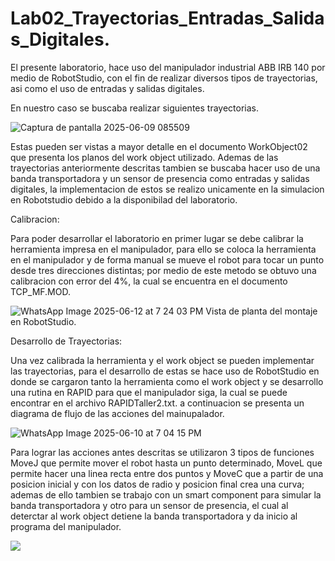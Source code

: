 # Lab02_Trayectorias_Entradas_Salidas_Digitales.
El presente laboratorio,  hace uso  del manipulador industrial ABB IRB 140 por medio de RobotStudio, con el fin de realizar diversos tipos de trayectorias, asi como el uso de entradas y salidas digitales.

En nuestro caso se buscaba realizar siguientes trayectorias.

![Captura de pantalla 2025-06-09 085509](https://github.com/user-attachments/assets/4884edcf-ab9a-4dd9-8ac9-869ff67847aa)

Estas pueden ser vistas a mayor detalle en el documento WorkObject02 que presenta los planos del work object utilizado. Ademas de las trayectorias anteriormente descritas tambien se buscaba hacer uso de una banda transportadora y un sensor de presencia como entradas y salidas digitales, la implementacion de estos se realizo unicamente en la simulacion en Robotstudio debido a la disponibilad del laboratorio.

Calibracion:

Para poder desarrollar el laboratorio en primer lugar se debe calibrar la herramienta impresa en el manipulador, para ello se coloca la herramienta en el manipulador y de forma manual se mueve el robot para tocar un punto desde tres direcciones distintas; por medio de este metodo se obtuvo una calibracion con error del 4%, la cual se encuentra en el documento TCP_MF.MOD.

![WhatsApp Image 2025-06-12 at 7 24 03 PM](https://github.com/user-attachments/assets/b46ac496-237b-4e28-a52a-ce90a6cf0dfd)
Vista de planta del montaje en RobotStudio.

Desarrollo de Trayectorias:

Una vez calibrada la herramienta y el work object se pueden implementar las trayectorias, para el desarrollo de estas se hace uso de RobotStudio en donde se cargaron tanto la herramienta como el work object y se desarrollo una rutina en RAPID para que el manipulador siga, la cual se puede encontrar en el archivo RAPIDTaller2.txt.
a continuacion se presenta un diagrama de flujo de las acciones del mainupalador.

![WhatsApp Image 2025-06-10 at 7 04 15 PM](https://github.com/user-attachments/assets/06f63a25-83bb-4ec3-993d-a8106288ce15)


Para lograr las acciones antes descritas se utilizaron 3 tipos de funciones MoveJ que permite mover el robot hasta un punto determinado, MoveL que permite hacer una linea recta entre dos puntos y MoveC que a partir de una posicion inicial y con los datos de radio y posicion final crea una curva; ademas de ello tambien se trabajo con un smart component para simular la banda transportadora y otro para un sensor de presencia, el cual al deterctar al work object detiene la banda transportadora y da inicio al programa del manipulador.

[![](https://markdown-videos.deta.dev/youtube/3rBjnO5mUds)](https://youtu.be/3rBjnO5mUds)
